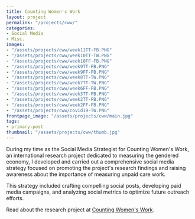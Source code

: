 ```yaml
---
title: Counting Women's Work
layout: project
permalink: "/projects/cww/"
categories:
- Social Media
- Misc.
images:
- "/assets/projects/cww/week11TT-FB.PNG"
- "/assets/projects/cww/week10TT-TW.PNG"
- "/assets/projects/cww/week10FF-FB.PNG"
- "/assets/projects/cww/week9TT-FB.PNG"
- "/assets/projects/cww/week9FF-FB.PNG"
- "/assets/projects/cww/week8TT-TW.PNG"
- "/assets/projects/cww/week7TT-TW.PNG"
- "/assets/projects/cww/week6FF-FB.PNG"
- "/assets/projects/cww/week3TT-FB.PNG"
- "/assets/projects/cww/week2TT-FB.PNG"
- "/assets/projects/cww/week2FF-FB.PNG"
- "/assets/projects/cww/covid19-TW.PNG"
frontpage_image: "/assets/projects/cww/main.jpg"
tags:
- primary-post
thumbnail: "/assets/projects/cww/thumb.jpg"
---
```


During my time as the Social Media Strategist for Counting Women's Work, an international research project dedicated to measuring the gendered economy, I developed and carried out a comprehensive social media strategy focused on promoting the project's research findings and raising awareness about the importance of measuring unpaid care work. 

This strategy included crafting compelling social posts, developing paid media campaigns, and analyzing social metrics to optimize future outreach efforts.

Read about the research project at <a href="https://countingwomenswork.org" target="blank">Counting Women's Work</a>.
